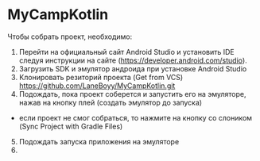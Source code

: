 # MyCampKotlin

Чтобы собрать проект, необходимо:
1.	Перейти на официальный сайт Android Studio и установить IDE следуя инструкции на сайте (https://developer.android.com/studio). 
2.	Загрузить SDK и эмулятор андроида при установке Android Studio
3.	Клонировать резиторий проекта (Get from VCS) https://github.com/LaneBoyy/MyCampKotlin.git
4.	Подождать, пока проект соберется и запустить его на эмуляторе, нажав на кнопку плей (создать эмулятор до запуска)

 - если проект не смог собраться, то нажмите на кнопку со слоником (Sync Project with Gradle Files)

5.	Подождать запуска приложения на эмуляторе
6. 
